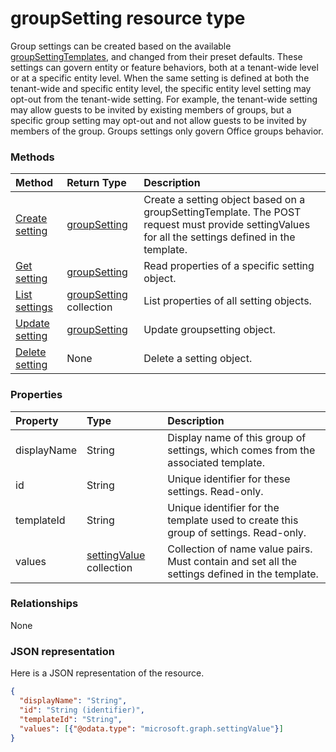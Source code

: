# groupSetting resource type

Group settings can be created based on the available [groupSettingTemplates](groupSettingTemplate.md), and changed from their preset defaults. These settings can govern entity or feature behaviors, both at a tenant-wide level or at a specific entity level. When the same setting is defined at both the tenant-wide and specific entity level, the specific entity level setting may opt-out from the tenant-wide setting.  For example, the tenant-wide setting may allow guests to be invited by existing members of groups, but a specific group setting may opt-out and not allow guests to be invited by members of the group. Groups settings only govern Office groups behavior.

### Methods

| Method | Return Type | Description |
|:---------------|:--------|:----------|
|[Create setting](../api/groupsetting_post_groupsettings.md) | [groupSetting](groupsetting.md) |Create a setting object based on a groupSettingTemplate. The POST request must provide settingValues for all the settings defined in the template. |
|[Get setting](../api/groupsetting_get.md) | [groupSetting](groupsetting.md) | Read properties of a specific setting object. |
|[List settings](../api/groupsetting_list.md) | [groupSetting](groupsetting.md) collection | List properties of all setting objects. |
|[Update setting](../api/groupsetting_update.md) | [groupSetting](groupsetting.md) | Update groupsetting object. |
|[Delete setting](../api/groupsetting_delete.md) | None | Delete a setting object. |

### Properties

| Property | Type | Description |
|:---------------|:--------|:----------|
|displayName|String| Display name of this group of settings, which comes from the associated template. |
|id|String| Unique identifier for these settings. Read-only. |
|templateId|String| Unique identifier for the template used to create this group of settings. Read-only. |
|values|[settingValue](settingvalue.md) collection| Collection of name value pairs. Must contain and set all the settings defined in the template. |

### Relationships

None

### JSON representation

Here is a JSON representation of the resource.

<!-- {
  "blockType": "resource",
  "optionalProperties": [

  ],
  "@odata.type": "microsoft.graph.groupSetting"
}-->

```json
{
  "displayName": "String",
  "id": "String (identifier)",
  "templateId": "String",
  "values": [{"@odata.type": "microsoft.graph.settingValue"}]
}

```


<!-- uuid: 8fcb5dbc-d5aa-4681-8e31-b001d5168d79
2015-10-25 14:57:30 UTC -->
<!-- {
  "type": "#page.annotation",
  "description": "groupSetting resource",
  "keywords": "",
  "section": "documentation",
  "tocPath": ""
}-->